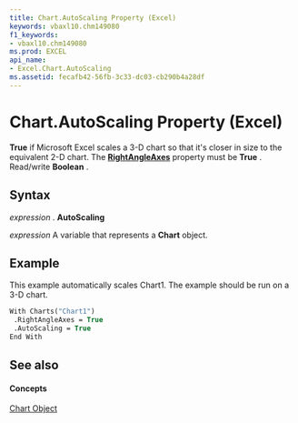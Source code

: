 ```yaml
---
title: Chart.AutoScaling Property (Excel)
keywords: vbaxl10.chm149080
f1_keywords:
- vbaxl10.chm149080
ms.prod: EXCEL
api_name:
- Excel.Chart.AutoScaling
ms.assetid: fecafb42-56fb-3c33-dc03-cb290b4a28df
---
```



# Chart.AutoScaling Property (Excel)

 **True** if Microsoft Excel scales a 3-D chart so that it's closer in size to the equivalent 2-D chart. The **[RightAngleAxes](chart-rightangleaxes-property-excel.md)** property must be **True** . Read/write **Boolean** .


## Syntax

 _expression_ . **AutoScaling**

 _expression_ A variable that represents a **Chart** object.


## Example

This example automatically scales Chart1. The example should be run on a 3-D chart.


```vb
With Charts("Chart1") 
 .RightAngleAxes = True 
 .AutoScaling = True 
End With
```


## See also


#### Concepts


[Chart Object](chart-object-excel.md)

